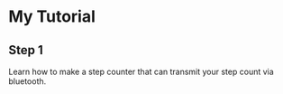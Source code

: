 
# My Tutorial

## Step 1

Learn how to make a step counter that can transmit your step count via bluetooth.

